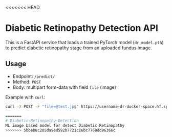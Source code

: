 <<<<<<< HEAD
# Diabetic Retinopathy Detection API

This is a FastAPI service that loads a trained PyTorch model (`dr_model.pth`) 
to predict diabetic retinopathy stage from an uploaded fundus image.

## Usage
- Endpoint: `/predict/`
- Method: `POST`
- Body: multipart form-data with field `file` (image)

Example with `curl`:
```bash
curl -X POST -F "file=@test.jpg" https://username-dr-docker-space.hf.space/predict/
    
=======
# Diabetic-Retinopathy-Detection
ML image based model for detect Diabetic Retinopathy
>>>>>>> 5bbeb8c205da9ed592b7721c16bc7768dd96366c
